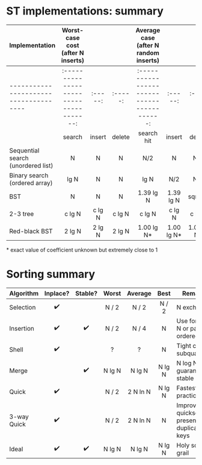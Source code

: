 # ST implementations: summary

| Implementation                        | **Worst-case cost (after N inserts)** |       |       | **Average case (after N random inserts)** |       |       | Ordered iteration? | Key interface |
| ------------------------------------- |:-------------------------------------:|:-----:|:-----:|:-----------------------------------------:|:-----:|:-----:|:------------------:|:-------------:|
| ------------------------------------- |:-------------------------------------:|:-----:|:-----:|:-----------------------------------------:|:-----:|:-----:|:------------------:|:-------------:|
|                                       | search | insert | delete | search hit | insert | delete |                    |                 |
| Sequential search (unordered list)    | N      | N      | N      | N/2        | N      | N/2    | no                 | `equals()`      |
| Binary search (ordered array)         | lg N   | N      | N      | lg N       | N/2    | N/2    | yes                | `compareTo()`   |
| BST                                   | N      | N      | N      | 1.39 lg N  | 1.39 lg N | sqrt(N) | yes               | `compareTo()`   |
| 2-3 tree                              | c lg N | c lg N | c lg N | c lg N     | c lg N | c lg N | yes               | `compareTo()`   |
| Red-black BST                         | 2 lg N | 2 lg N | 2 lg N | 1.00 lg N* | 1.00 lg N* | 1.00 lg N* | yes               | `compareTo()`   |

\* exact value of coefficient unknown but extremely close to 1



# Sorting summary

| Algorithm   | Inplace? | Stable? | Worst       | Average     | Best       | Remarks                      |
|-------------|:--------:|:-------:|:-----------:|:-----------:|:----------:|------------------------------|
| Selection   | ✔️       |         | N / 2       | N / 2       | N / 2      | N exchanges                  |
| Insertion   | ✔️       | ✔️      | N / 2       | N / 4       | N          | Use for small N or partially ordered |
| Shell       | ✔️       |         | ?           | ?           | N          | Tight code, subquadratic     |
| Merge       |          | ✔️      | N lg N      | N lg N      | N lg N     | N log N guarantee, stable    |
| Quick       | ✔️       |         | N / 2       | 2 N ln N    | N lg N     | Fastest in practice          |
| 3-way Quick | ✔️       |         | N / 2       | 2 N ln N    | N          | Improves quicksort in presence of duplicate keys |
| Ideal         | ✔️       | ✔️      | N lg N      | N lg N      | N lg N     | Holy sorting grail           |
